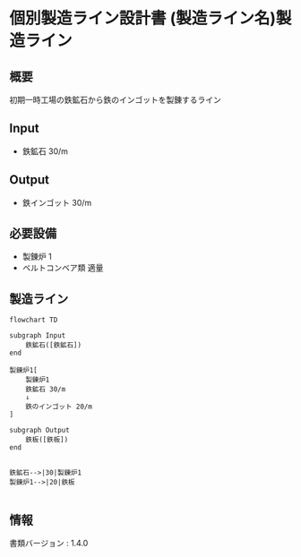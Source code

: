 # 個別製造ライン設計書 (製造ライン名)製造ライン

## 概要
初期一時工場の鉄鉱石から鉄のインゴットを製錬するライン

## Input
- 鉄鉱石 30/m

## Output
- 鉄インゴット 30/m

## 必要設備
- 製錬炉 1
- ベルトコンベア類 適量


## 製造ライン
```mermaid
flowchart TD

subgraph Input
    鉄鉱石([鉄鉱石])
end

製錬炉1[
    製錬炉1
    鉄鉱石 30/m
    ↓
    鉄のインゴット 20/m
]

subgraph Output
    鉄板([鉄板])
end


鉄鉱石-->|30|製錬炉1
製錬炉1-->|20|鉄板


```

## 情報
書類バージョン : 1.4.0
